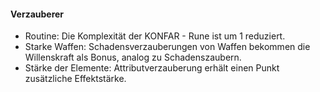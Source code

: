 #### Verzauberer

* Routine: Die Komplexität der KONFAR - Rune ist um 1 reduziert.
* Starke Waffen: Schadensverzauberungen von Waffen bekommen die Willenskraft als Bonus, analog zu Schadenszaubern.
* Stärke der Elemente: Attributverzauberung erhält einen Punkt zusätzliche Effektstärke.
